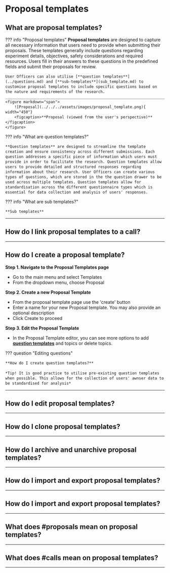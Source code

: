 # Proposal templates

## **What are proposal templates?**
??? info "Proposal templates" 
    **Proposal templates** are designed to capture all necessary information that users need to provide when submitting their proposals. These templates generally include questions regarding experiment details, objectives, safety considerations and required resources. Users fill in their answers to these questions in the predefined fields and submit their proposals for review.

    User Officers can also utilise [**question templates**](../questions.md) and [**sub-templates**](sub_template.md) to customise proposal templates to include specific questions based on the nature and requirements of the research.
    ______________________________________________________________________________________
    <figure markdown="span">  
        ![Proposal](../../../assets/images/proposal_template.png){ width="450"}
        <figcaption>**Proposal (viewed from the user's perspective)**</figcaption>
    </figure>


??? info "What are question templates?"

    **Question templates** are designed to streamline the template creation and ensure consistency across different submissions. Each question addresses a specific piece of information which users must provide in order to facilitate the research. Question templates allow users to provide detailed and structured responses regarding information about their research. User Officers can create various types of questions, which are stored in the the question drawer to be used across multiple templates. Question templates allow for standardisation across the different questionnaire types which is essential for data collection and analysis of users' responses.

??? info "What are sub templates?"

    **Sub templates** 

______________________________________________________________________________________

## **How do I link proposal templates to a call?**

______________________________________________________________________________________

## **How do I create a proposal template?**


**Step 1. Navigate to the Proposal Templates page**

* Go to the main menu and select Templates
* From the dropdown menu, choose Proposal

**Step 2. Create a new Proposal Template**

* From the proposal template page use the 'create' button
* Enter a name for your new Proposal template. You may also provide an optional description
* Click Create to proceed

**Step 3. Edit the Proposal Template**

* In the Proposal Template editor, you can see more options to add [**question templates**](../questions.md) and topics or delete topics.

??? question "Editing questions"
    
    **How do I create question templates?**

    *Tip! It is good practice to utilise pre-existing question templates when possible. This allows for the collection of users' awnser data to be standardised for analysis*

______________________________________________________________________________________

## **How do I edit proposal templates?**

______________________________________________________________________________________

## **How do I clone proposal templates?**
______________________________________________________________________________________

## **How do I archive and unarchive proposal templates?**
______________________________________________________________________________________

## **How do I import and export proposal templates?**

______________________________________________________________________________________

## **How do I import and export proposal templates?**
______________________________________________________________________________________

## **What does #proposals mean on proposal templates?**

______________________________________________________________________________________

## **What does #calls mean on proposal templates?**

______________________________________________________________________________________


